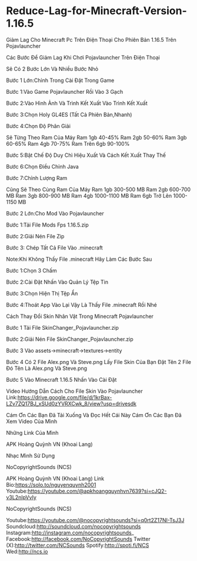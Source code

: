 # Reduce-Lag-for-Minecraft-Version-1.16.5
Giảm Lag Cho Minecraft Pc Trên Điện Thoại Cho Phiên Bản 1.16.5 Trên Pojavlauncher

Các Bước Để Giảm Lag Khi Chơi Pojavlauncher Trên Điện Thoại

Sẽ Có 2 Bước Lớn
Và Nhiều Bước Nhỏ

Bước 1 Lớn:Chỉnh Trong Cài Đặt Trong Game

Bước 1:Vào Game Pojavlauncher Rồi Vào 3 Gạch

Bước 2:Vào Hình Ảnh Và Trình Kết Xuất Vào Trình Kết Xuất

Bước 3:Chọn Holy GL4ES (Tất Cả Phiên Bản,Nhanh)

Bước 4:Chọn Độ Phân Giải

Sẽ Từng Theo Ram Của Máy
Ram 1gb 40-45%
Ram 2gb 50-60%
Ram 3gb 60-65%
Ram 4gb 70-75%
Ram Trên 6gb 90-100%

Bước 5:Bật Chế Độ Duy Chì Hiệu Xuất Và Cách Kết Xuất Thay Thế

Bước 6:Chọn Điều Chỉnh Java

Bước 7:Chỉnh Lượng Ram

Cũng Sẽ Theo Cùng Ram Của Máy
Ram 1gb 300-500 MB
Ram 2gb 600-700 MB
Ram 3gb 800-900 MB
Ram 4gb 1000-1100 MB
Ram 6gb Trở Lên 1000-1150 MB

Bước 2 Lớn:Cho Mod Vào
Pojavlauncher

Bước 1:Tải File Mods Fps 1.16.5.zip

Bước 2:Giải Nén File Zip

Bước 3: Chép Tất Cả File Vào .minecraft

Note:Khi Không Thấy File .minecraft Hãy Làm Các Bước Sau 

Bước 1:Chọn 3 Chấm

Bước 2:Cài Đặt Nhấn Vào Quản Lý Tệp Tin

Bước 3:Chọn Hiện Thị Tệp Ẩn 

Bước 4:Thoát App Vào Lại Vậy Là Thấy File .minecraft Rồi Nhé

Cách Thay Đổi Skin Nhân Vật Trong Minecraft Pojavlauncher

Bước 1 Tải File SkinChanger_Pojavlauncher.zip

Bước 2:Giải Nén File SkinChanger_Pojavlauncher.zip

Bước 3 Vào assets->minecraft->textures->entity

Bước 4
Có 2 File Alex.png Và Steve.png Lấy File Skin Của Bạn Đặt Tên 2 File Đó Tên Là Alex.png Và Steve.png

Bước 5 Vào Minecraft 1.16.5 Nhấn Vào Cài Đặt

Video Hướng Dẫn Cách Cho File Skin Vào Pojavlauncher
Link:https://drive.google.com/file/d/1krBax-LZv7ZQ17BJ_xSUd0zYVRXCwk_8/view?usp=drivesdk

Cám Ơn Các Bạn Đã Tải Xuống Và Đọc Hết Cái Này Cám Ơn Các Bạn Đã Xem Video Của Mình

Những Link Của Mình

APK Hoàng Quỳnh VN (Khoai Lang) 

Nhạc Mình Sử Dụng

NoCopyrightSounds (NCS) 

APK Hoàng Quỳnh VN (Khoai Lang)
Link Bio:https://solo.to/nguyenquynh2001
Youtube:https://youtube.com/@apkhoangquynhvn7639?si=cJQ2-v3L2nIpVvIy

NoCopyrightSounds (NCS)

Youtube:https://youtube.com/@nocopyrightsounds?si=q0rt2Z17NI-TsJ3J
Soundcloud:http://soundcloud.com/nocopyrightsounds
Instagram:http://instagram.com/nocopyrightsounds_
Facebook:http://facebook.com/NoCopyrightSounds
Twitter (X):http://twitter.com/NCSounds
Spotify:http://spoti.fi/NCS
Wed:http://ncs.io

